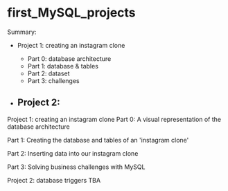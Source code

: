 # first_MySQL_projects

Summary:
  - Project 1: creating an instagram clone
    - Part 0: database architecture
    - Part 1: database & tables
    - Part 2: dataset
    - Part 3: challenges
    
  - Project 2:
    - 

Project 1: creating an instagram clone
  Part 0: A visual representation of the database architecture

  Part 1: Creating the database and tables of an 'instagram clone'

  Part 2: Inserting data into our instagram clone

  Part 3: Solving business challenges with MySQL
  
Project 2: database triggers
  TBA


